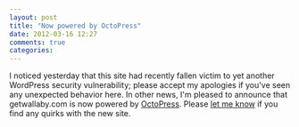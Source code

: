 ```yaml
---
layout: post
title: "Now powered by OctoPress"
date: 2012-03-16 12:27
comments: true
categories: 
---
```

I noticed yesterday that this site had recently fallen victim to yet another WordPress security vulnerability; please accept my apologies if you've seen any unexpected behavior here.  In other news, I'm pleased to announce that getwallaby.com is now powered by [OctoPress](http://octopress.org).  Please [let me know](https://github.com/willb/getwallaby.com/issues) if you find any quirks with the new site.